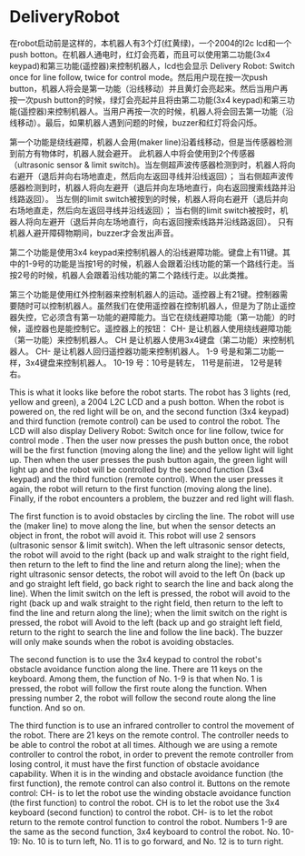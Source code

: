 # DeliveryRobot
在robot启动前是这样的，本机器人有3个灯(红黄绿)，一个2004的l2c lcd和一个push botton。在机器人通电时，红灯会亮着，而且可以使用第二功能(3x4 keypad)和第三功能(遥控器)来控制机器人，lcd也会显示 Delivery Robot: Switch once for line follow, twice for control mode。然后用户现在按一次push button，机器人将会是第一功能（沿线移动）并且黄灯会亮起来。然后当用户再按一次push button的时候，绿灯会亮起并且将由第二功能(3x4 keypad)和第三功能(遥控器)来控制机器人。当用户再按一次的时候，机器人将会回去第一功能（沿线移动）。最后，如果机器人遇到问题的时候，buzzer和红灯将会闪烁。

第一个功能是绕线避障，机器人会用(maker line)沿着线移动，但是当传感器检测到前方有物体时，机器人就会避开。 此机器人中将会使用到2个传感器（ultrasonic sensor & limit switch)。当左侧超声波传感器检测到时，机器人将向右避开（退后并向右场地直走，然后向左返回寻线并沿线返回）； 当右侧超声波传感器检测到时，机器人将向左避开（退后并向左场地直行，向右返回搜索线路并沿线路返回）。 当左侧的limit switch被按到的时候，机器人将向右避开（退后并向右场地直走，然后向左返回寻线并沿线返回）； 当右侧的limit switch被按时，机器人将向左避开（退后并向左场地直行，向右返回搜索线路并沿线路返回）。 只有机器人避开障碍物期间，buzzer才会发出声音。

第二个功能是使用3x4 keypad来控制机器人的沿线避障功能。键盘上有11键。其中的1-9号的功能是当按1号的时候，机器人会跟着沿线功能的第一个路线行走。当按2号的时候，机器人会跟着沿线功能的第二个路线行走。以此类推。

第三个功能是使用红外控制器来控制机器人的运动。遥控器上有21键。控制器需要随时可以控制机器人。虽然我们在使用遥控器在控制机器人，但是为了防止遥控器失控，它必须含有第一功能的避障能力。当它在绕线避障功能（第一功能）的时候，遥控器也是能控制它。遥控器上的按钮：
CH- 是让机器人使用绕线避障功能（第一功能）来控制机器人。
CH 是让机器人使用3x4键盘（第二功能）来控制机器人。
CH- 是让机器人回归遥控器功能来控制机器人。
1-9 号是和第二功能一样，3x4键盘来控制机器人。
10-19 号：10号是转左， 11号是前进， 12号是转右。
 
 
This is what it looks like before the robot starts. The robot has 3 lights (red, yellow and green), a 2004 L2C LCD and a push botton. When the robot is powered on, the red light will be on, and the second function (3x4 keypad) and third function (remote control) can be used to control the robot. The LCD will also display Delivery Robot: Switch once for line follow, twice for control mode . Then the user now presses the push button once, the robot will be the first function (moving along the line) and the yellow light will light up. Then when the user presses the push button again, the green light will light up and the robot will be controlled by the second function (3x4 keypad) and the third function (remote control). When the user presses it again, the robot will return to the first function (moving along the line). Finally, if the robot encounters a problem, the buzzer and red light will flash.

The first function is to avoid obstacles by circling the line. The robot will use the (maker line) to move along the line, but when the sensor detects an object in front, the robot will avoid it. This robot will use 2 sensors (ultrasonic sensor & limit switch). When the left ultrasonic sensor detects, the robot will avoid to the right (back up and walk straight to the right field, then return to the left to find the line and return along the line); when the right ultrasonic sensor detects, the robot will avoid to the left On (back up and go straight left field, go back right to search the line and back along the line). When the limit switch on the left is pressed, the robot will avoid to the right (back up and walk straight to the right field, then return to the left to find the line and return along the line); when the limit switch on the right is pressed, the robot will Avoid to the left (back up and go straight left field, return to the right to search the line and follow the line back). The buzzer will only make sounds when the robot is avoiding obstacles.

The second function is to use the 3x4 keypad to control the robot's obstacle avoidance function along the line. There are 11 keys on the keyboard. Among them, the function of No. 1-9 is that when No. 1 is pressed, the robot will follow the first route along the function. When pressing number 2, the robot will follow the second route along the line function. And so on.

The third function is to use an infrared controller to control the movement of the robot. There are 21 keys on the remote control. The controller needs to be able to control the robot at all times. Although we are using a remote controller to control the robot, in order to prevent the remote controller from losing control, it must have the first function of obstacle avoidance capability. When it is in the winding and obstacle avoidance function (the first function), the remote control can also control it. Buttons on the remote control:
CH- is to let the robot use the winding obstacle avoidance function (the first function) to control the robot.
CH is to let the robot use the 3x4 keyboard (second function) to control the robot.
CH- is to let the robot return to the remote control function to control the robot.
Numbers 1-9 are the same as the second function, 3x4 keyboard to control the robot.
No. 10-19: No. 10 is to turn left, No. 11 is to go forward, and No. 12 is to turn right.
